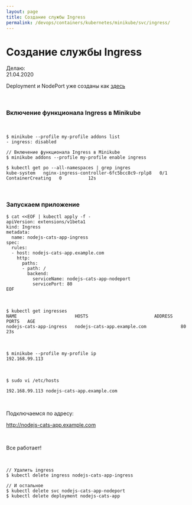 ```yaml
---
layout: page
title: Создание службы Ingress
permalink: /devops/containers/kubernetes/minikube/svc/ingress/
---
```


# Создание службы Ingress

Делаю:  
21.04.2020

Deployment и NodePort уже созданы как <a href="/devops/containers/kubernetes/minikube/svc/nodeport/">здесь</a>

<br/>

### Включение функционала Ingress в Minikube

<br/>

    $ minikube --profile my-profile addons list
    - ingress: disabled

    // Включение функционала Ingress в Minikube
    $ minikube addons --profile my-profile enable ingress

    $ kubectl get po --all-namespaces | grep ingres
    kube-system   nginx-ingress-controller-6fc5bcc8c9-rplp8   0/1     ContainerCreating   0          12s


<br/>

### Запускаем приложение


```
$ cat <<EOF | kubectl apply -f -
apiVersion: extensions/v1beta1
kind: Ingress
metadata:
  name: nodejs-cats-app-ingress
spec:
  rules:
  - host: nodejs-cats-app.example.com
    http:
      paths:
      - path: /
        backend:
          serviceName: nodejs-cats-app-nodeport
          servicePort: 80
EOF
```


<br/>

    $ kubectl get ingresses
    NAME                      HOSTS                         ADDRESS   PORTS   AGE
    nodejs-cats-app-ingress   nodejs-cats-app.example.com             80      23s


<br/>

    $ minikube --profile my-profile ip
    192.168.99.113

<br/>

    $ sudo vi /etc/hosts

    192.168.99.113 nodejs-cats-app.example.com

<br/>

Подключаемся по адресу:

http://nodejs-cats-app.example.com

<br/>

Все работает!

<br/>

    // Удалить ingress
    $ kubectl delete ingress nodejs-cats-app-ingress

    // И остальное
    $ kubectl delete svc nodejs-cats-app-nodeport
    $ kubectl delete deployment nodejs-cats-app
